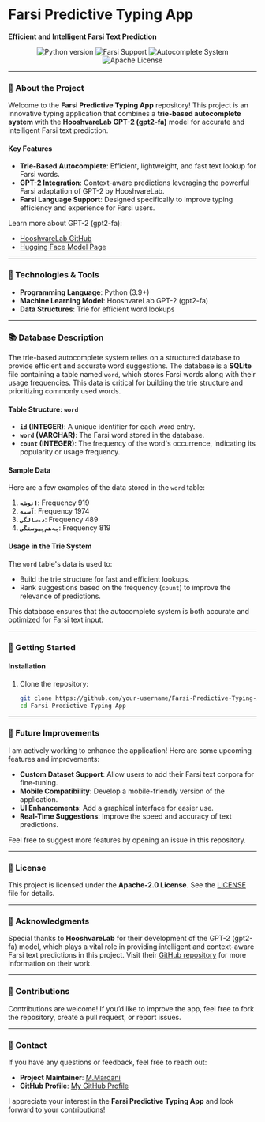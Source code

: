 # Farsi Predictive Typing App  
**Efficient and Intelligent Farsi Text Prediction**  

<div align="center">
  <img src="https://img.shields.io/badge/Python-3.9+-blue.svg" alt="Python version">  
  <img src="https://img.shields.io/badge/Farsi%20Language-✔-green.svg" alt="Farsi Support">
  <img src="https://img.shields.io/badge/Autocomplete-Trie%20&%20GPT--2-orange.svg" alt="Autocomplete System">
  <img src="https://img.shields.io/badge/License-Apache%202.0-brightgreen.svg" alt="Apache License">
</div>

---

### 🌟 About the Project
Welcome to the **Farsi Predictive Typing App** repository! This project is an innovative typing application that combines a **trie-based autocomplete system** with the **HooshvareLab GPT-2 (gpt2-fa)** model for accurate and intelligent Farsi text prediction.

#### Key Features
- **Trie-Based Autocomplete**: Efficient, lightweight, and fast text lookup for Farsi words.
- **GPT-2 Integration**: Context-aware predictions leveraging the powerful Farsi adaptation of GPT-2 by HooshvareLab.
- **Farsi Language Support**: Designed specifically to improve typing efficiency and experience for Farsi users.

Learn more about GPT-2 (gpt2-fa):  
- [HooshvareLab GitHub](https://github.com/hooshvare/parsgpt)  
- [Hugging Face Model Page](https://huggingface.co/HooshvareLab/gpt2-fa)

---

### 🔧 Technologies & Tools
- **Programming Language**: Python (3.9+)
- **Machine Learning Model**: HooshvareLab GPT-2 (gpt2-fa)  
- **Data Structures**: Trie for efficient word lookups  

---

### 📚 Database Description

The trie-based autocomplete system relies on a structured database to provide efficient and accurate word suggestions. The database is a **SQLite** file containing a table named `word`, which stores Farsi words along with their usage frequencies. This data is critical for building the trie structure and prioritizing commonly used words.

#### Table Structure: `word`
- **`id` (INTEGER)**: A unique identifier for each word entry.
- **`word` (VARCHAR)**: The Farsi word stored in the database.
- **`count` (INTEGER)**: The frequency of the word's occurrence, indicating its popularity or usage frequency.

#### Sample Data
Here are a few examples of the data stored in the `word` table:
1. **`انوشه`**: Frequency 919
2. **`آسیه`**: Frequency 1974
3. **`ده‌سالگی`**: Frequency 489
4. **`به‌هم‌پیوستگی`**: Frequency 819

#### Usage in the Trie System
The `word` table's data is used to:
- Build the trie structure for fast and efficient lookups.
- Rank suggestions based on the frequency (`count`) to improve the relevance of predictions.

This database ensures that the autocomplete system is both accurate and optimized for Farsi text input.

---

### 🚀 Getting Started

#### Installation
1. Clone the repository:
   ```bash
   git clone https://github.com/your-username/Farsi-Predictive-Typing-App.git
   cd Farsi-Predictive-Typing-App

---

### 🌟 Future Improvements

I am actively working to enhance the application! Here are some upcoming features and improvements:
- **Custom Dataset Support**: Allow users to add their Farsi text corpora for fine-tuning.
- **Mobile Compatibility**: Develop a mobile-friendly version of the application.
- **UI Enhancements**: Add a graphical interface for easier use.
- **Real-Time Suggestions**: Improve the speed and accuracy of text predictions.

Feel free to suggest more features by opening an issue in this repository.

---

### 📜 License

This project is licensed under the **Apache-2.0 License**. See the [LICENSE](LICENSE) file for details.

---

### 🙏 Acknowledgments

Special thanks to **HooshvareLab** for their development of the GPT-2 (gpt2-fa) model, which plays a vital role in providing intelligent and context-aware Farsi text predictions in this project. Visit their [GitHub repository](https://github.com/hooshvare/parsgpt) for more information on their work.

---

### 🤝 Contributions

Contributions are welcome! If you’d like to improve the app, feel free to fork the repository, create a pull request, or report issues.

---

### 💬 Contact

If you have any questions or feedback, feel free to reach out:

- **Project Maintainer**: [M.Mardani](mailto:mortezammm80@gmail.com)
- **GitHub Profile**: [My GitHub Profile](https://github.com/morteza80mr)

I appreciate your interest in the **Farsi Predictive Typing App** and look forward to your contributions!
